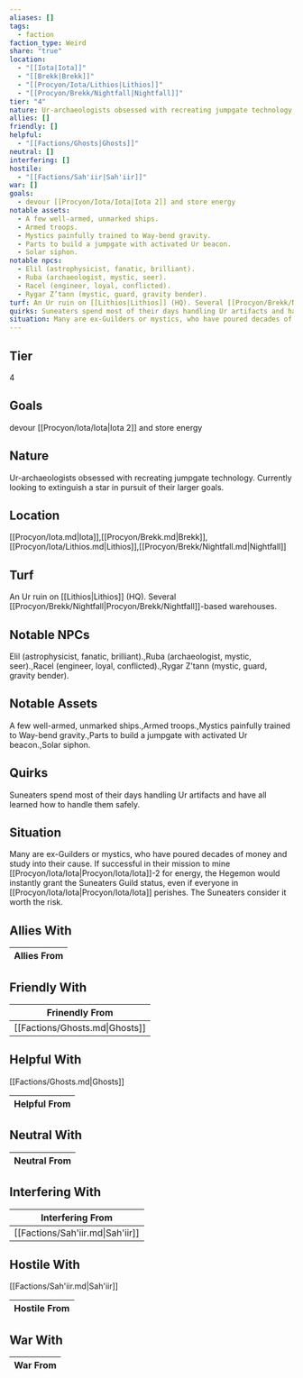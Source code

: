 ```yaml
---
aliases: []
tags:
  - faction
faction_type: Weird
share: "true"
location:
  - "[[Iota|Iota]]"
  - "[[Brekk|Brekk]]"
  - "[[Procyon/Iota/Lithios|Lithios]]"
  - "[[Procyon/Brekk/Nightfall|Nightfall]]"
tier: "4"
nature: Ur-archaeologists obsessed with recreating jumpgate technology. Currently looking to extinguish a star in pursuit of their larger goals.
allies: []
friendly: []
helpful:
  - "[[Factions/Ghosts|Ghosts]]"
neutral: []
interfering: []
hostile:
  - "[[Factions/Sah'iir|Sah'iir]]"
war: []
goals:
  - devour [[Procyon/Iota/Iota|Iota 2]] and store energy
notable assets:
  - A few well-armed, unmarked ships.
  - Armed troops.
  - Mystics painfully trained to Way-bend gravity.
  - Parts to build a jumpgate with activated Ur beacon.
  - Solar siphon.
notable npcs:
  - Elil (astrophysicist, fanatic, brilliant).
  - Ruba (archaeologist, mystic, seer).
  - Racel (engineer, loyal, conflicted).
  - Rygar Z’tann (mystic, guard, gravity bender).
turf: An Ur ruin on [[Lithios|Lithios]] (HQ). Several [[Procyon/Brekk/Nightfall|Procyon/Brekk/Nightfall]]-based warehouses.
quirks: Suneaters spend most of their days handling Ur artifacts and have all learned how to handle them safely.
situation: Many are ex-Guilders or mystics, who have poured decades of money and study into their cause. If successful in their mission to mine [[Procyon/Iota/Iota|Procyon/Iota/Iota]]-2 for energy, the Hegemon would instantly grant the Suneaters Guild status, even if everyone in [[Procyon/Iota/Iota|Procyon/Iota/Iota]] perishes. The Suneaters consider it worth the risk.
---
```

## Tier

4

## Goals

devour [[Procyon/Iota/Iota|Iota 2]] and store energy

## Nature

Ur-archaeologists obsessed with recreating jumpgate technology. Currently looking to extinguish a star in pursuit of their larger goals.

## Location

[[Procyon/Iota.md|Iota]],[[Procyon/Brekk.md|Brekk]],[[Procyon/Iota/Lithios.md|Lithios]],[[Procyon/Brekk/Nightfall.md|Nightfall]]

## Turf

An Ur ruin on [[Lithios|Lithios]] (HQ). Several [[Procyon/Brekk/Nightfall|Procyon/Brekk/Nightfall]]-based warehouses.

## Notable NPCs

Elil (astrophysicist, fanatic, brilliant).,Ruba (archaeologist, mystic, seer).,Racel (engineer, loyal, conflicted).,Rygar Z’tann (mystic, guard, gravity bender).

## Notable Assets

A few well-armed, unmarked ships.,Armed troops.,Mystics painfully trained to Way-bend gravity.,Parts to build a jumpgate with activated Ur beacon.,Solar siphon.

## Quirks

Suneaters spend most of their days handling Ur artifacts and have all learned how to handle them safely.

## Situation

Many are ex-Guilders or mystics, who have poured decades of money and study into their cause. If successful in their mission to mine [[Procyon/Iota/Iota|Procyon/Iota/Iota]]-2 for energy, the Hegemon would instantly grant the Suneaters Guild status, even if everyone in [[Procyon/Iota/Iota|Procyon/Iota/Iota]] perishes. The Suneaters consider it worth the risk.

## Allies With



| Allies From |
| ----------- |


## Friendly With



| Frinendly From                 |
| ------------------------------ |
| [[Factions/Ghosts.md\|Ghosts]] |


## Helpful With

[[Factions/Ghosts.md|Ghosts]]

| Helpful From |
| ------------ |


## Neutral With




| Neutral From |
| ------------ |



## Interfering With




| Interfering From                 |
| -------------------------------- |
| [[Factions/Sah'iir.md\|Sah'iir]] |



## Hostile With

[[Factions/Sah'iir.md|Sah'iir]]


| Hostile From |
| ------------ |



## War With



| War From |
| -------- |

